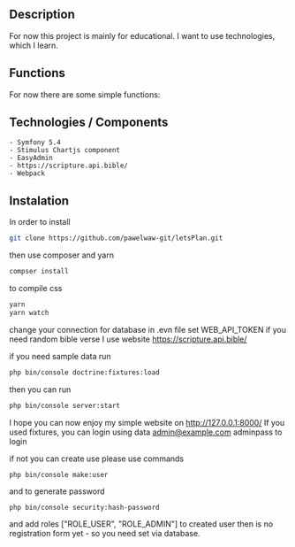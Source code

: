 Description
------------

For now this project is mainly for educational.
I want to use technologies, which I learn.

Functions
----------------
For now there are some simple functions:

Technologies / Components
----------------

    - Symfony 5.4
    - Stimulus Chartjs component
    - EasyAdmin
    - https://scripture.api.bible/
    - Webpack


Instalation
----------------

In order to install

```sh
git clone https://github.com/pawelwaw-git/letsPlan.git
```
then use composer and yarn

```sh
compser install 
```

to compile css

```sh
yarn 
yarn watch
```

change your connection for database in .evn file
set WEB_API_TOKEN if you need random bible verse
I use website https://scripture.api.bible/


if you need sample data run 

```sh
php bin/console doctrine:fixtures:load
```

then you can run 

```sh
php bin/console server:start 
```

I hope you can now enjoy my simple website on http://127.0.0.1:8000/
If you used fixtures, you can login using data 
admin@example.com
adminpass to login

if not you can create use 
please use commands 

```
php bin/console make:user
```

and to generate password

```
php bin/console security:hash-password
```

and add roles ["ROLE_USER", "ROLE_ADMIN"] to created user
then is no registration form yet - so you need set via database.
